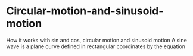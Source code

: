 # Circular-motion-and-sinusoid-motion
How it works with sin and cos, circular motion and sinusoid motion A sine wave is a plane curve defined in rectangular coordinates by the equation
